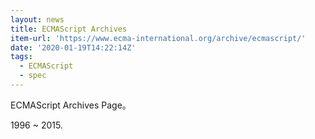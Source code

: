 ```yaml
---
layout: news
title: ECMAScript Archives
item-url: 'https://www.ecma-international.org/archive/ecmascript/'
date: '2020-01-19T14:22:14Z'
tags:
  - ECMAScript
  - spec
---
```

ECMAScript Archives Page。

1996 ~ 2015.
